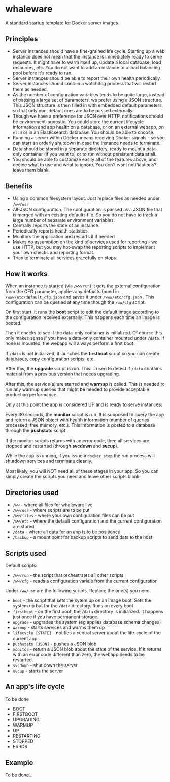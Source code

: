 whaleware
=========

	

A standard startup template for Docker server images.

Principles
----------

- Server instances should have a fine-grained life cycle. Starting up a web instance does not
  mean that the instance is immediately ready to serve requests. It might have to warm itself
  up, update a local database, load resources, etc. You do not want to add an instance to a 
  load balancing pool before it's ready to run.
- Server instances should be able to report their own health periodically.
- Server instances should contain a watchdog process that will restart them as needed.
- As the number of configuration variables tends to be quite large, instead of passing 
  a large set of parameters, we prefer using a JSON structure. This JSON structure is then 
  filled in with embedded default parameters, so that only non-default ones are to
  be passed externally.
- Though we have a preference for JSON over HTTP, notifications should be environment-agnostic.
  You could store the current lifecycle information and app health on a database, or on
  an external webapp, on `etcd` or in an Elasticsearch database. You should be able to choose.
- Running a server within Docker means receiving Docker signals - so you can start an orderly
  shutdown in case the instance needs to terminate.
- Data should be stored in a separate directory, ready to mount a data-only container (if you want to)
  or to run without persistent data at all.
- You should be able to customize easily all of the features above, and decide what to use and 
  what to ignore. You don't want notifications? leave them blank.


Benefits
--------

- Using a common filesystem layout. Just replace files as needed under `/ww/usr`
- All-JSON configuration. The configuration is passed as a JSON file that is merged with an existing defaults file. 
  So you do not have to track a large number of separate environment variables. 
- Centrally reports the state of an instance. 
- Periodically reports health statistics.
- Monitors the application and restarts it if needed
- Makes no assumption on the kind of services used for reporting - we use HTTP, but you may hot-swap the reporting
  scripts to implement your own checks and reporting format.
- Tries to terminate all services gracefully on stops.


How it works
------------

When an instance is started (via `/ww/run`) it gets the external configuration from the CFG 
parameter, applies any defaults found in `/www/etc/default_cfg.json` and saves it under
`/www/etc/cfg.json` . This configuration can be queried at any time though the `/ww/cfg` script.

On first start, it runs the **boot** script to edit the default image according to the 
configuration received externally. This happens each time an image is booted.

Then it checks to see if the data-only container is initialized. Of course this only makes sense
if you have a data-only container mounted under `/data`. If none is mounted, the webapp will
always perform a first boot.

If `/data` is not initialized, it launches the **firstboot** script so you can create databases, copy
configuration scripts, etc. 

After this, the **upgrade** script is run. This is used to detect if `/data` contains material from
a previous version that needs upgrading.

After this, the service(s) are started and **warmup** is called. This is needed to 
run any warmup queries that might be needed to provide acceptable production performance.

Only at this point the app is considered UP and is ready to serve instances.

Every 30 seconds, the **monitor** script is run. It is supposed to query the app and return a JSON
object with health information (number of queries processed, free memory, etc.). This information is
posted to a database through the **pushstats** script.

If the monitor scripts returns with an error code, then all services are stopped and restarted 
(through **svcdown** and **svcup**).

While the app is running, if you issue a `docker stop` the run process will shutdown services and 
terminate cleanly.

Most likely, you will NOT need all of these stages in your app. So you can simply create
the scripts you need and leave other scripts blank.

Directories used
----------------

- `/ww` - where all files for whaleware live
- `/ww/usr` - where scripts are to be put
- `/ww/files` - where your own configuration files can be put
- `/ww/etc` - where the default configuration and the current configuration are stored
- `/data` - where all data for an app is to be positioned
- `/backup` - a mount point for backup scripts to send data to the host


Scripts used
------------

Default scripts:

- `/ww/run` - the script that orchestrates all other scripts
- `/ww/cfg` - reads a configuration variale from the current configuration

Under `/ww/usr` are the following scripts. Replace the one(s) you need.

- `boot` - the script that sets the sytem up on an image boot. Sets the system up but for the `/data` directory. Runs on every boot.
- `firstboot` - on the first boot, the `/data` directory is initialized. It happens just once if you have permanent storage.
- `upgrade` - upgrades the system (eg applies database schema changes)
- `warmup` - starts services and warms them up
- `lifecycle [STATE]` - notifies a central server about the life-cycle of the current app
- `pushstats [JSON]` - pushes a JSON blob
- `monitor` - return a JSON blob about  the state of the service. If it returns with an error code different than zero,
  the webapp needs to be restarted.
- `svcdown` - shut down the server
- `svcup` - starts the server




An app's life cycle
-------------------

To be done

- BOOT
- FIRSTBOOT
- UPGRADING
- WARMUP
- UP
- RESTARTING
- STOPPED
- ERROR


Example
-------

To be done...






